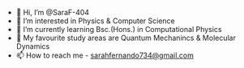 - 👋 Hi, I’m @SaraF-404
- 👀 I’m interested in Physics & Computer Science
- 🌱 I’m currently learning Bsc.(Hons.) in Computational Physics 
- 💞️ My favourite study areas are Quantum Mechanincs & Molecular Dynamics
- 📫 How to reach me - sarahfernando734@gmail.com 

<!---
SaraF-404/SaraF-404 is a ✨ special ✨ repository because its `README.md` (this file) appears on your GitHub profile.
You can click the Preview link to take a look at your changes.
--->
